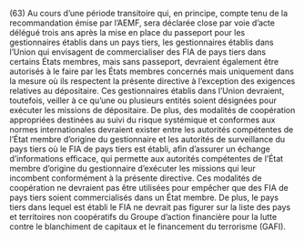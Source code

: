(63) Au cours d’une période transitoire qui, en principe, compte tenu de la recommandation émise par l’AEMF, sera déclarée close par voie d’acte délégué trois ans après la mise en place du passeport pour les gestionnaires établis dans un pays tiers, les gestionnaires établis dans l’Union qui envisagent de commercialiser des FIA de pays tiers dans certains États membres, mais sans passeport, devraient également être autorisés à le faire par les États membres concernés mais uniquement dans la mesure où ils respectent la présente directive à l’exception des exigences relatives au dépositaire. Ces gestionnaires établis dans l’Union devraient, toutefois, veiller à ce qu’une ou plusieurs entités soient désignées pour exécuter les missions de dépositaire. De plus, des modalités de coopération appropriées destinées au suivi du risque systémique et conformes aux normes internationales devraient exister entre les autorités compétentes de l’État membre d’origine du gestionnaire et les autorités de surveillance du pays tiers où le FIA de pays tiers est établi, afin d’assurer un échange d’informations efficace, qui permette aux autorités compétentes de l’État membre d’origine du gestionnaire d’exécuter les missions qui leur incombent conformément à la présente directive. Ces modalités de coopération ne devraient pas être utilisées pour empêcher que des FIA de pays tiers soient commercialisés dans un État membre. De plus, le pays tiers dans lequel est établi le FIA ne devrait pas figurer sur la liste des pays et territoires non coopératifs du Groupe d’action financière pour la lutte contre le blanchiment de capitaux et le financement du terrorisme (GAFI).